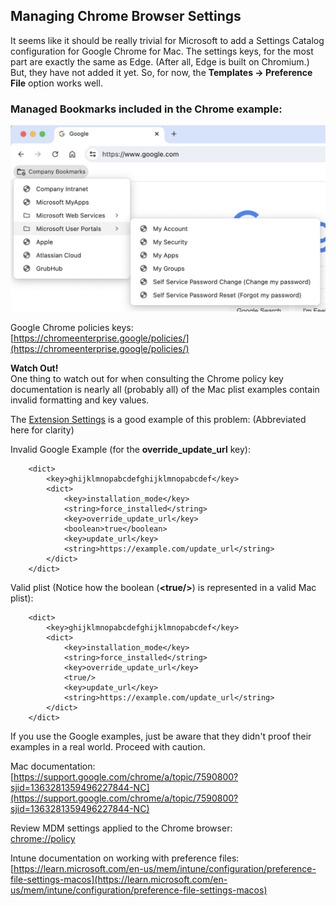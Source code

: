## Managing Chrome Browser Settings

It seems like it should be really trivial for Microsoft to add a Settings Catalog configuration for Google Chrome for Mac. The settings keys, for the most part are exactly the same as Edge. (After all, Edge is built on Chromium.) But, they have not added it yet. So, for now, the **Templates -> Preference File** option works well.  

### Managed Bookmarks included in the Chrome example:  
![Chrome Bookmarks](Google%20Chrome%20Managed%20Bookmarks.png "Chrome Bookmarks")    


Google Chrome policies keys:  
[https://chromeenterprise.google/policies/](https://chromeenterprise.google/policies/)  

**Watch Out!**  
One thing to watch out for when consulting the Chrome policy key documentation is nearly all (probably all) of the Mac plist examples contain invalid formatting and key values.  

The [Extension Settings](https://chromeenterprise.google/policies/#ExtensionSettings) is a good example of this problem: (Abbreviated here for clarity)

Invalid Google Example (for the **override_update_url** key):  
```	<key>ExtensionSettings</key>  
	<dict>  
		<key>ghijklmnopabcdefghijklmnopabcdef</key>  
		<dict>  
			<key>installation_mode</key>  
			<string>force_installed</string>  
			<key>override_update_url</key>  
			<boolean>true</boolean>  
			<key>update_url</key>  
			<string>https://example.com/update_url</string>  
		</dict>  
	</dict>
```  
  
Valid plist (Notice how the boolean (**\<true/\>**) is represented in a valid Mac plist):  
```	 <key>ExtensionSettings</key>  
	<dict>  
		<key>ghijklmnopabcdefghijklmnopabcdef</key>  
		<dict>  
			<key>installation_mode</key>  
			<string>force_installed</string>  
			<key>override_update_url</key>  
			<true/>  
			<key>update_url</key>  
			<string>https://example.com/update_url</string>  
		</dict>  
	</dict>  
```  

If you use the Google examples, just be aware that they didn't proof their examples in a real world. Proceed with caution.    
  
  

Mac documentation:  
[https://support.google.com/chrome/a/topic/7590800?sjid=1363281359496227844-NC](https://support.google.com/chrome/a/topic/7590800?sjid=1363281359496227844-NC)

Review MDM settings applied to the Chrome browser:  
[chrome://policy](chrome://policy)

Intune documentation on working with preference files:  
[https://learn.microsoft.com/en-us/mem/intune/configuration/preference-file-settings-macos](https://learn.microsoft.com/en-us/mem/intune/configuration/preference-file-settings-macos)
